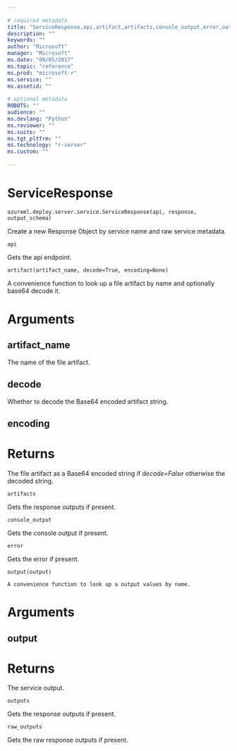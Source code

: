 ```yaml
--- 
 
# required metadata 
title: "ServiceResponse,api,artifact,artifacts,console_output,error,output,outputs,raw_outputs: " 
description: "" 
keywords: "" 
author: "Microsoft" 
manager: "Microsoft" 
ms.date: "09/05/2017" 
ms.topic: "reference" 
ms.prod: "microsoft-r" 
ms.service: "" 
ms.assetid: "" 
 
# optional metadata 
ROBOTS: "" 
audience: "" 
ms.devlang: "Python" 
ms.reviewer: "" 
ms.suite: "" 
ms.tgt_pltfrm: "" 
ms.technology: "r-server" 
ms.custom: "" 
 
---
```


# ServiceResponse



```
azureml.deploy.server.service.ServiceResponse(api, response, output_schema)
```




Create a new Response Object by service name and raw service metadata.



```
api
```




Gets the api endpoint.



```
artifact(artifact_name, decode=True, encoding=None)
```




A convenience function to look up a file artifact by name and optionally
base64 decode it.


# Arguments


## artifact_name

The name of the file artifact.


## decode

Whether to decode the Base64 encoded artifact string.


## encoding


# Returns

The file artifact as a Base64 encoded string if *decode=False*
otherwise the decoded string.



```
artifacts
```




Gets the response outputs if present.



```
console_output
```




Gets the console output if present.



```
error
```




Gets the error if present.



```
output(output)
```




    A convenience function to look up a output values by name.


# Arguments


## output


# Returns

The service output.



```
outputs
```




Gets the response outputs if present.



```
raw_outputs
```




Gets the raw response outputs if present.
